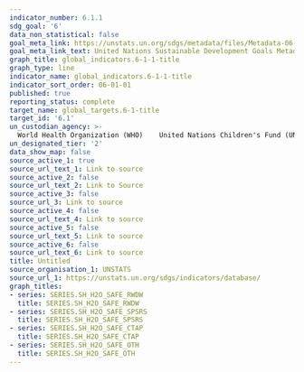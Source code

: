 ```yaml
---
indicator_number: 6.1.1
sdg_goal: '6'
data_non_statistical: false
goal_meta_link: https://unstats.un.org/sdgs/metadata/files/Metadata-06-01-01.pdf
goal_meta_link_text: United Nations Sustainable Development Goals Metadata (pdf 428kB)
graph_title: global_indicators.6-1-1-title
graph_type: line
indicator_name: global_indicators.6-1-1-title
indicator_sort_order: 06-01-01
published: true
reporting_status: complete
target_name: global_targets.6-1-title
target_id: '6.1'
un_custodian_agency: >-
  World Health Organization (WHO)    United Nations Children's Fund (UNICEF)
un_designated_tier: '2'
data_show_map: false
source_active_1: true
source_url_text_1: Link to source
source_active_2: false
source_url_text_2: Link to Source
source_active_3: false
source_url_3: Link to source
source_active_4: false
source_url_text_4: Link to source
source_active_5: false
source_url_text_5: Link to source
source_active_6: false
source_url_text_6: Link to source
title: Untitled
source_organisation_1: UNSTATS
source_url_1: https://unstats.un.org/sdgs/indicators/database/
graph_titles:
- series: SERIES.SH_H2O_SAFE_RWDW
  title: SERIES.SH_H2O_SAFE_RWDW
- series: SERIES.SH_H2O_SAFE_SPSRS
  title: SERIES.SH_H2O_SAFE_SPSRS
- series: SERIES.SH_H2O_SAFE_CTAP
  title: SERIES.SH_H2O_SAFE_CTAP
- series: SERIES.SH_H2O_SAFE_OTH
  title: SERIES.SH_H2O_SAFE_OTH
---
```

